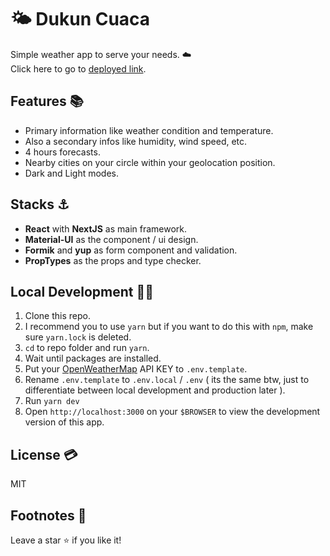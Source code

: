 # 🌤️ Dukun Cuaca

  Simple weather app to serve your needs. ☁️  
  Click here to go to [deployed link](https://duca.vercel.app/).

## Features 📚

  - Primary information like weather condition and temperature. 
  - Also a secondary infos like humidity, wind speed, etc.
  - 4 hours forecasts.
  - Nearby cities on your circle within your geolocation position.
  - Dark and Light modes.

## Stacks ⚓

  - **React** with **NextJS** as main framework.
  - **Material-UI** as the component / ui design.
  - **Formik** and **yup** as form component and validation.
  - **PropTypes** as the props and type checker.

## Local Development 🤜🤛

  1. Clone this repo.
  2. I recommend you to use `yarn` but if you want to do this with `npm`, make
     sure `yarn.lock` is deleted.
  3. `cd` to repo folder and run `yarn`.
  4. Wait until packages are installed.
  5. Put your [OpenWeatherMap](https://openweathermap.org/api) API KEY to
     `.env.template`.
  6. Rename `.env.template` to `.env.local` / `.env` ( its the same btw, just to
     differentiate between local development and production later ).
  7. Run `yarn dev`
  8. Open `http://localhost:3000` on your `$BROWSER` to view the development
     version of this app.

## License 💳

  MIT

## Footnotes 👣

  Leave a star ⭐ if you like it!

